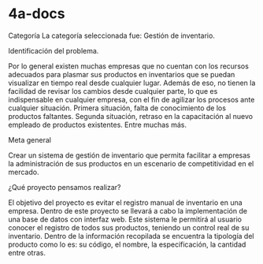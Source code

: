 # 4a-docs
Categoría
La categoría seleccionada fue: Gestión de inventario.

Identificación del problema.

Por lo general existen muchas empresas que no cuentan con los recursos adecuados para plasmar sus productos en inventarios que se puedan visualizar en tiempo real desde cualquier lugar.
Además de eso, no tienen la facilidad de revisar los cambios desde cualquier parte, lo que es indispensable en cualquier empresa, con el fin de agilizar los procesos ante cualquier situación.
Primera situación, falta de conocimiento de los productos faltantes.
Segunda situación, retraso en la capacitación al nuevo empleado de productos existentes.
Entre muchas más.

Meta general

Crear un sistema de gestión de inventario que permita facilitar a empresas la administración de sus productos en un escenario de competitividad en el mercado.

¿Qué proyecto pensamos realizar?

El objetivo del proyecto es evitar el registro manual de inventario en una empresa. Dentro de este proyecto se llevará a cabo la implementación de una base de datos con interfaz web. Este sistema le permitirá al usuario conocer el registro de todos sus productos, teniendo un control real de su inventario. 
Dentro de la información recopilada se encuentra la tipología del producto como lo es: su código, el nombre, la especificación, la cantidad entre otras.
